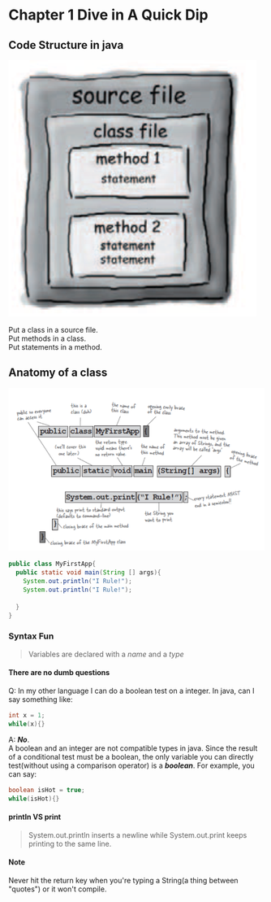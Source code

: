 # Chapter 1 Dive in A Quick Dip
## Code Structure in java
![](https://github.com/diyichen789/java-learning/blob/master/java-1-1.png)

Put a class in a source file.   
Put methods in a class.   
Put statements in a method.

## Anatomy of a class
![](https://github.com/diyichen789/java-learning/blob/master/32dbfaae98bf77ddedcbdc5d1622322.png)

```java
public class MyFirstApp{
  public static void main(String [] args){
    System.out.println("I Rule!");
    System.out.println("I Rule!");

  }
}
```
### Syntax Fun
> Variables are declared with a *name* and a
*type*

#### There are no dumb questions

 Q: In my other language I can do a boolean test
 on a integer. In java, can I say something like:
 ```java
 int x = 1;
 while(x){}
 ```  
 A: ***No***.  
 A boolean and an integer are not compatible types in java. Since the result of a conditional test must be a boolean, the only variable you can directly test(without using a comparison operator) is a ***boolean***. For example, you can say:
 ```java
 boolean isHot = true;
 while(isHot){}
 ```  
 #### println VS print
 > System.out.println inserts a newline while System.out.print keeps printing to the same line.

 #### Note
Never hit the return key when you're typing a String(a thing between "quotes") or it won't compile. 
